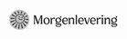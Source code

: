 <svg xmlns="http://www.w3.org/2000/svg" fill="none" viewBox="0 0 190 37" width="190px" height="37px">
  <path fill="currentColor" d="M58.677 20.918c0 2.154.114 3.873.51 5.158h-3.193c.397-1.285.51-2.985.51-5.159v-8.144c-.227.85-.491 1.833-.888 2.872l-2.438 6.5c-.586 1.607-.661 2.93-.453 3.95h-2.476L45.77 13.17v7.766c0 2.155.114 3.874.51 5.16h-2.343c.397-1.286.51-2.986.51-5.16v-5.102c0-2.154-.113-3.874-.51-5.159h3.383l4.233 12.227 4.61-12.227h3.024c-.396 1.285-.51 2.986-.51 5.16v5.082Zm2.306-.133c0-3.817 2.022-6.085 5.46-6.085 3.591 0 5.424 2.211 5.424 5.707 0 3.817-2.21 6.029-5.499 6.029-3.42 0-5.385-2.136-5.385-5.65Zm8.655.246c0-3.043-1.191-5.046-3.478-5.046-2.097 0-2.947 1.607-2.947 4.215 0 3.174 1.02 5.007 3.458 5.007 2.078-.019 2.966-1.606 2.966-4.176Zm11.753-5.972-1.341 2.873c-.057-1.172-.964-1.417-1.569-1.417-1.247 0-2.4 1.077-2.759 2.872v2.532c0 2.268.114 3.194.567 4.139h-3.174c.453-.945.567-1.871.567-4.139v-2.74c0-2.268-.114-3.194-.567-4.138h2.154l.416 3.118c.15-2.155 1.171-3.496 3.477-3.496 1.001.018 1.663.15 2.23.396Zm7.408 9.997c1.739 0 3.515.359 3.515 2.343 0 2.154-2.022 3.42-5.178 3.42a10.55 10.55 0 0 1-5.555-1.624l1.228-2.023c.945 1.89 3.307 2.438 5.178 2.438 1.568 0 2.778-.529 2.778-1.493 0-.642-.416-1.21-1.74-1.21h-3.25c-4.157 0-4.176-3.098-2.248-4.232-1.096-.718-1.72-1.909-1.72-3.44 0-2.815 1.89-4.516 5.197-4.516.718 0 1.38.095 1.965.246 1.153.283 1.682-1.077 1.02-2.835h2.287c0 2.778-1.38 3.156-2.532 3.118 1.455.7 2.23 2.004 2.23 3.723 0 2.891-1.909 4.535-5.14 4.535-1.096 0-2.041-.189-2.816-.567-.434.964-.17 2.136 1.304 2.136H88.8v-.019Zm-4.875-6.217c0 2.135.982 3.477 3.118 3.477 2.022 0 2.815-1.172 2.815-2.835 0-2.116-1.077-3.59-3.212-3.59-1.928 0-2.721 1.171-2.721 2.948Zm19.539 4.27c-.642 2.42-2.078 3.326-4.214 3.326-3.477 0-5.593-2.418-5.593-5.99 0-3.742 2.362-5.745 5.329-5.745 2.173 0 5.234 1.02 4.422 6.255h-7.56c.284 2.495 1.683 3.969 3.97 3.969 1.87 0 2.796-.926 3.646-1.814Zm-7.634-3.193h6.009c-.019-3.364-1.87-3.987-2.967-3.987-1.833 0-3.023 1.455-3.042 3.987Zm18.784 2.003c0 2.268.113 3.194.567 4.139h-3.175c.453-.945.567-1.871.567-4.139v-3.231c0-1.304-.492-2.211-2.098-2.211-2.003 0-2.778 1.625-3.042 2.891v2.551c0 2.268.113 3.194.567 4.139h-3.175c.453-.945.567-1.871.567-4.139v-2.74c0-2.268-.114-3.194-.567-4.138h2.154l.435 3.23c.056-1.643.548-3.627 3.439-3.627 3.288 0 3.723 1.852 3.723 3.496v3.78h.038Zm2.853 0v-8.39c0-1.777-.321-2.476-.586-3.175l.151-.038 2.476-.586v12.19c0 2.267.113 3.193.567 4.137h-3.175c.473-.944.567-1.851.567-4.138Zm13.908 1.19c-.642 2.42-2.078 3.326-4.214 3.326-3.477 0-5.593-2.418-5.593-5.99 0-3.742 2.362-5.745 5.329-5.745 2.173 0 5.234 1.02 4.422 6.255h-7.559c.283 2.495 1.682 3.969 3.968 3.969 1.852 0 2.778-.926 3.647-1.814Zm-7.653-3.193h6.009c-.019-3.364-1.871-3.987-2.967-3.987-1.814 0-3.004 1.455-3.042 3.987Zm17.48-2.211-2.816 8.353h-2.57l-2.702-8.07c-.529-1.568-.567-2.248-1.436-2.929h3.571c-.227.662-.434 1.342.057 2.835l2.286 6.803c.284-.85.548-1.852.926-2.967l1.172-3.44c.567-1.719.359-2.494.113-3.23h2.759c-.831.604-.888 1.228-1.36 2.645Zm11.187 5.405c-.643 2.418-2.079 3.326-4.214 3.326-3.477 0-5.594-2.42-5.594-5.99 0-3.743 2.362-5.746 5.329-5.746 2.173 0 5.235 1.02 4.422 6.255h-7.559c.284 2.495 1.682 3.969 3.969 3.969 1.852 0 2.778-.926 3.647-1.814Zm-7.653-3.194h6.009c-.019-3.364-1.871-3.987-2.967-3.987-1.833 0-3.024 1.455-3.042 3.987Zm17.29-4.857-1.341 2.873c-.057-1.172-.964-1.417-1.569-1.417-1.247 0-2.4 1.077-2.759 2.872v2.532c0 2.268.114 3.194.567 4.139h-3.156c.454-.945.567-1.871.567-4.139v-2.74c0-2.268-.113-3.194-.567-4.138h2.155l.415 3.118c.152-2.155 1.172-3.496 3.477-3.496.983.018 1.644.15 2.211.396Zm1.134 6.86v-2.74c0-2.268-.113-3.194-.567-4.138h3.175c-.454.944-.567 1.87-.567 4.138v2.74c0 2.268.113 3.194.567 4.139h-3.175c.454-.945.567-1.852.567-4.139Zm-.453-10.28c0-.794.642-1.436 1.436-1.436.794 0 1.455.642 1.455 1.436 0 .794-.661 1.455-1.455 1.455s-1.436-.661-1.436-1.455Zm14.739 10.28c0 2.268.114 3.194.567 4.139h-3.174c.453-.945.567-1.871.567-4.139v-3.231c0-1.304-.492-2.211-2.098-2.211-2.003 0-2.778 1.625-3.042 2.891v2.551c0 2.268.113 3.194.566 4.139h-3.174c.453-.945.567-1.871.567-4.139v-2.74c0-2.268-.114-3.194-.567-4.138h2.154l.435 3.23c.056-1.643.548-3.627 3.439-3.627 3.288 0 3.723 1.852 3.723 3.496v3.78h.037Zm8.995 3.137c1.739 0 3.515.359 3.515 2.343 0 2.154-2.022 3.42-5.178 3.42-1.814 0-3.836-.528-5.555-1.624l1.228-2.023c.945 1.89 3.307 2.438 5.178 2.438 1.568 0 2.778-.529 2.778-1.493 0-.642-.416-1.21-1.739-1.21h-3.25c-4.157 0-4.176-3.098-2.249-4.232-1.096-.718-1.72-1.909-1.72-3.44 0-2.815 1.89-4.516 5.197-4.516.718 0 1.38.095 1.965.246 1.153.283 1.682-1.077 1.021-2.835h2.286c0 2.778-1.379 3.156-2.532 3.118 1.455.7 2.23 2.004 2.23 3.723 0 2.891-1.908 4.535-5.14 4.535-1.096 0-2.041-.189-2.816-.567-.434.964-.17 2.136 1.304 2.136h3.477v-.019Zm-4.875-6.217c0 2.135.983 3.477 3.118 3.477 2.022 0 2.816-1.172 2.816-2.835 0-2.116-1.077-3.59-3.213-3.59-1.927 0-2.721 1.171-2.721 2.948Z"/>
  <path fill="currentColor" fill-opacity=".27" d="M18.672 36.188c9.768 0 17.687-7.92 17.687-17.688C36.36 8.732 28.44.812 18.672.812 8.902.813.984 8.732.984 18.5c0 9.769 7.919 17.688 17.688 17.688Z"/>
  <path fill="currentColor" d="m23.85 3.799-1.342 3.912a8.296 8.296 0 0 0-.983-.246l.624-4.082 1.7.416Zm-6.482-.87-1.701.398 1.436 4.308c.057-.019.095-.019.151-.038a5.55 5.55 0 0 1 .756-.17l-.642-4.497ZM9.752 5.898l3.61 3.817c.226-.208.472-.397.718-.586L11.094 4.8 9.752 5.897ZM5.368 10.64 11 13.02c.133-.302.265-.585.435-.868L6.143 9.09l-.775 1.55Zm-2.097 6.104h6.954c0-.303.018-.624.056-.926l-6.897-.813-.113 1.739Zm0 4.8.566 1.643 7.087-2.834a17.328 17.328 0 0 1-.321-.907L3.27 21.543Zm2.57 5.99 1.133 1.323 5.877-5.537c-.208-.227-.415-.473-.623-.718L5.84 27.534Zm4.762 4.422 1.53.831 3.534-7.427a11.07 11.07 0 0 1-.813-.434l-4.251 7.03Zm6.141 2.097 1.72.208.586-8.012a7.293 7.293 0 0 1-.926-.114l-1.38 7.918Zm5.84-8.239c-.133.038-.284.076-.416.132-.17.038-.34.095-.51.114l1.549 7.407 1.682-.434-2.306-7.219Zm3.23-1.776c-.264.208-.528.415-.812.604l3.836 5.689 1.38-1.059-4.403-5.234Zm2.382-2.986c-.151.283-.303.586-.492.85l5.046 3.288.85-1.511-5.404-2.627Zm1.001-3.93c-.019.32-.037.642-.094.963l5.102.813.151-1.739-5.159-.038Zm3.213-6.199-4.025 1.984c.132.303.245.605.359.907l4.308-1.285-.642-1.606Zm-4.252-4.78L25.701 9.43c.265.208.492.435.737.662l3.024-2.778-1.304-1.172Zm-4.554 6.953c-.53 0-.964.605-.945 1.323 0 .17.038.34.076.473.264-.095.604-.152.963-.114.303.038.586.114.794.227.075-.189.113-.397.113-.624-.019-.718-.453-1.304-1.001-1.285Zm-4.895-.623c-.529-.076-1.039.453-1.133 1.19-.02.227-.02.435.037.624.284-.095.662-.095 1.078-.02.245.039.453.114.642.209.095-.17.151-.36.17-.567.095-.718-.265-1.36-.794-1.436Zm-1.039 2.853-.756.208c.057.208.114.378.19.586.698 1.72 2.494 2.91 4.364 2.664 1.002-.15 1.909-.68 2.608-1.398.151-.151.265-.284.397-.454l-.624-.51c-.793.756-1.814 1.418-2.948 1.38-1.511-.076-2.702-1.134-3.23-2.476Zm10.299 1.455c0-4.535-3.704-8.239-8.24-8.239-4.534 0-8.238 3.685-8.238 8.24 0 4.553 3.704 8.238 8.239 8.238s8.239-3.703 8.239-8.239Zm-.945 0c0 4.025-3.288 7.313-7.313 7.313s-7.313-3.288-7.313-7.313 3.288-7.313 7.313-7.313a7.307 7.307 0 0 1 7.313 7.313Z"/>
</svg>